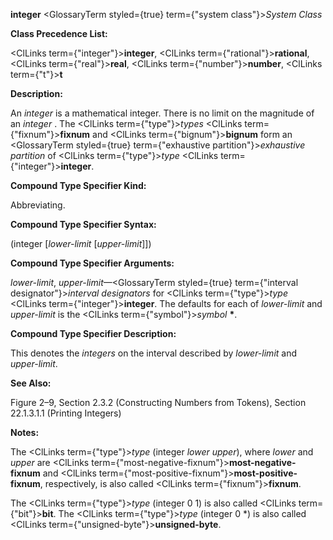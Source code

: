 **integer** <GlossaryTerm styled={true} term={"system class"}><i>System Class</i></GlossaryTerm> 



**Class Precedence List:** 



<ClLinks  term={"integer"}><b>integer</b></ClLinks>, <ClLinks  term={"rational"}><b>rational</b></ClLinks>, <ClLinks  term={"real"}><b>real</b></ClLinks>, <ClLinks  term={"number"}><b>number</b></ClLinks>, <ClLinks  term={"t"}><b>t</b></ClLinks> 



**Description:** 



An *integer* is a mathematical integer. There is no limit on the magnitude of an *integer* . The <ClLinks  term={"type"}><i>types</i></ClLinks> <ClLinks  term={"fixnum"}><b>fixnum</b></ClLinks> and <ClLinks  term={"bignum"}><b>bignum</b></ClLinks> form an <GlossaryTerm styled={true} term={"exhaustive partition"}><i>exhaustive partition</i></GlossaryTerm> of <ClLinks  term={"type"}><i>type</i></ClLinks> <ClLinks  term={"integer"}><b>integer</b></ClLinks>. 



**Compound Type Specifier Kind:** 



Abbreviating. 



**Compound Type Specifier Syntax:** 



(integer [*lower-limit* [*upper-limit*]]) 



**Compound Type Specifier Arguments:** 



*lower-limit*, *upper-limit*—<GlossaryTerm styled={true} term={"interval designator"}><i>interval designators</i></GlossaryTerm> for <ClLinks  term={"type"}><i>type</i></ClLinks> <ClLinks  term={"integer"}><b>integer</b></ClLinks>. The defaults for each of *lower-limit* and *upper-limit* is the <ClLinks  term={"symbol"}><i>symbol</i></ClLinks> **\***. 



**Compound Type Specifier Description:** 



This denotes the *integers* on the interval described by *lower-limit* and *upper-limit*. 



**See Also:** 



Figure 2–9, Section 2.3.2 (Constructing Numbers from Tokens), Section 22.1.3.1.1 (Printing Integers) 



**Notes:** 



The <ClLinks  term={"type"}><i>type</i></ClLinks> (integer *lower upper*), where *lower* and *upper* are <ClLinks  term={"most-negative-fixnum"}><b>most-negative-fixnum</b></ClLinks> and <ClLinks  term={"most-positive-fixnum"}><b>most-positive-fixnum</b></ClLinks>, respectively, is also called <ClLinks  term={"fixnum"}><b>fixnum</b></ClLinks>. 



The <ClLinks  term={"type"}><i>type</i></ClLinks> (integer 0 1) is also called <ClLinks  term={"bit"}><b>bit</b></ClLinks>. The <ClLinks  term={"type"}><i>type</i></ClLinks> (integer 0 \*) is also called <ClLinks  term={"unsigned-byte"}><b>unsigned-byte</b></ClLinks>. 